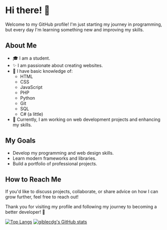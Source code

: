 # Hi there! 👋

Welcome to my GitHub profile! 
I'm just starting my journey in programming, but every day I'm learning something new and improving my skills. 

## About Me
- 🎓 I am a student.
- ✨ I am passionate about creating websites.
- 🔧 I have basic knowledge of:
  - HTML
  - CSS
  - JavaScript
  - PHP
  - Python
  - Git
  - SQL
  - C# (a little)
- 🔄 Currently, I am working on web development projects and enhancing my skills.

## My Goals
- Develop my programming and web design skills.
- Learn modern frameworks and libraries.
- Build a portfolio of professional projects.

## How to Reach Me
If you'd like to discuss projects, collaborate, or share advice on how I can grow further, feel free to reach out! 

Thank you for visiting my profile and following my journey to becoming a better developer! 🌟

[![Top Langs](https://github-readme-stats.vercel.app/api/top-langs/?username=giblecdg)](https://github.com/anuraghazra/github-readme-stats)
[![giblecdg's GitHub stats](https://github-readme-stats.vercel.app/api?username=giblecdg)](https://github.com/anuraghazra/github-readme-stats)
